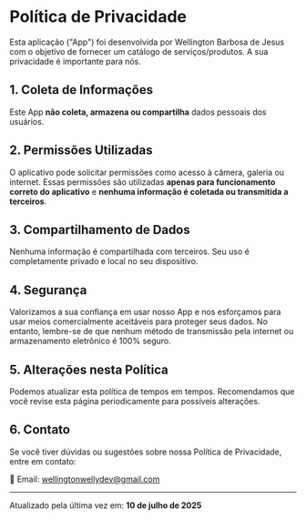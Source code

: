 # Política de Privacidade

Esta aplicação ("App") foi desenvolvida por Wellington Barbosa de Jesus com o objetivo de fornecer um catálogo de serviços/produtos. A sua privacidade é importante para nós.

## 1. Coleta de Informações

Este App **não coleta, armazena ou compartilha** dados pessoais dos usuários.

## 2. Permissões Utilizadas

O aplicativo pode solicitar permissões como acesso à câmera, galeria ou internet. Essas permissões são utilizadas **apenas para funcionamento correto do aplicativo** e **nenhuma informação é coletada ou transmitida a terceiros**.

## 3. Compartilhamento de Dados

Nenhuma informação é compartilhada com terceiros. Seu uso é completamente privado e local no seu dispositivo.

## 4. Segurança

Valorizamos a sua confiança em usar nosso App e nos esforçamos para usar meios comercialmente aceitáveis para proteger seus dados. No entanto, lembre-se de que nenhum método de transmissão pela internet ou armazenamento eletrônico é 100% seguro.

## 5. Alterações nesta Política

Podemos atualizar esta política de tempos em tempos. Recomendamos que você revise esta página periodicamente para possíveis alterações.

## 6. Contato

Se você tiver dúvidas ou sugestões sobre nossa Política de Privacidade, entre em contato:

📧 Email: wellingtonwellydev@gmail.com

---

Atualizado pela última vez em: **10 de julho de 2025**
